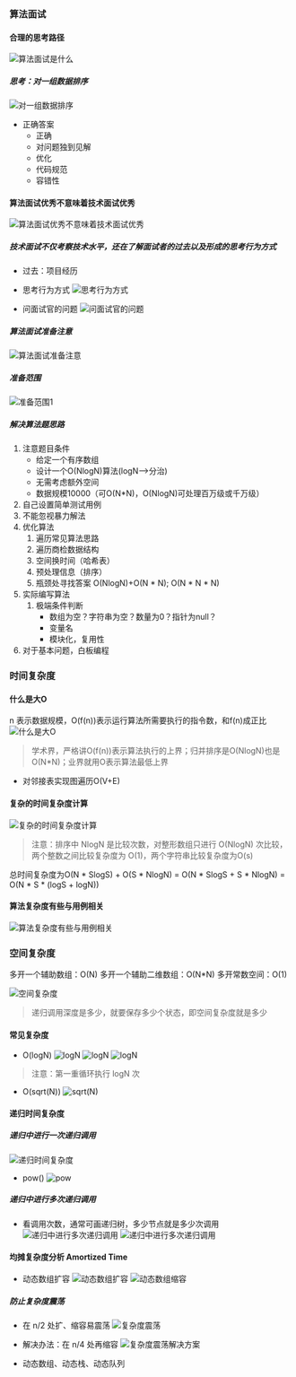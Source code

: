 ### 算法面试

#### 合理的思考路径

![算法面试是什么](算法面试是什么.png)

##### 思考：对一组数据排序

![对一组数据排序](对一组数据排序.png)

- 正确答案
    - 正确
    - 对问题独到见解
    - 优化
    - 代码规范
    - 容错性

#### 算法面试优秀不意味着技术面试优秀

![算法面试优秀不意味着技术面试优秀](算法面试优秀不意味着技术面试优秀.png)

##### 技术面试不仅考察技术水平，还在了解面试者的过去以及形成的思考行为方式
- 过去：项目经历
- 思考行为方式
![思考行为方式](思考行为方式.png)

- 问面试官的问题
![问面试官的问题](问面试官的问题.png)

##### 算法面试准备注意

![算法面试准备注意](算法面试准备注意.png)

##### 准备范围

![准备范围1](准备范围1.png)

##### 解决算法题思路

1. 注意题目条件
    - 给定一个有序数组
    - 设计一个O(NlogN)算法(logN-->分治)
    - 无需考虑额外空间
    - 数据规模10000（可O(N*N)，O(NlogN)可处理百万级或千万级）
1. 自己设置简单测试用例
1. 不能忽视暴力解法
1. 优化算法
    1. 遍历常见算法思路
    1. 遍历商检数据结构
    1. 空间换时间（哈希表）
    1. 预处理信息（排序）
    1. 瓶颈处寻找答案 O(NlogN)+O(N * N); O(N * N * N)
1. 实际编写算法
    1. 极端条件判断
        - 数组为空？字符串为空？数量为0？指针为null？
        - 变量名
        - 模块化，复用性
1. 对于基本问题，白板编程

### 时间复杂度

#### 什么是大O

n 表示数据规模，O(f(n))表示运行算法所需要执行的指令数，和f(n)成正比
![什么是大O](什么是大O.png)
> 学术界，严格讲O(f(n))表示算法执行的上界；归并排序是O(NlogN)也是O(N*N)；业界就用O表示算法最低上界

- 对邻接表实现图遍历O(V+E)

#### 复杂的时间复杂度计算

![复杂的时间复杂度计算](复杂的时间复杂度计算.png)
>注意：排序中 NlogN 是比较次数，对整形数组只进行 O(NlogN) 次比较，两个整数之间比较复杂度为 O(1)，两个字符串比较复杂度为O(s)

总时间复杂度为O(N * SlogS) + O(S * NlogN) = O(N * SlogS + S * NlogN) = O(N * S * (logS + logN))

#### 算法复杂度有些与用例相关
![算法复杂度有些与用例相关](算法复杂度有些与用例相关.png)

### 空间复杂度

多开一个辅助数组：O(N)
多开一个辅助二维数组：O(N*N)
多开常数空间：O(1)

![空间复杂度](空间复杂度.png)

> 递归调用深度是多少，就要保存多少个状态，即空间复杂度就是多少

#### 常见复杂度

- O(logN)
![logN](logN.png)
![logN](logN2.png)
![logN](logN3.png)
>注意：第一重循环执行 logN 次

- O(sqrt(N))
![sqrt(N)](sqrtN.png)

#### 递归时间复杂度

##### 递归中进行一次递归调用
![递归时间复杂度](递归时间复杂度.png)

- pow()
![pow](pow.png)

##### 递归中进行多次递归调用

- 看调用次数，通常可画递归树，多少节点就是多少次调用
![递归中进行多次递归调用](递归中进行多次递归调用.png)
![递归中进行多次递归调用](递归中进行多次递归调用2.png)

#### 均摊复杂度分析 Amortized Time

- 动态数组扩容
![动态数组扩容](动态数组扩容.png)
![动态数组缩容](动态数组缩容.png)

##### 防止复杂度震荡
- 在 n/2 处扩、缩容易震荡
![复杂度震荡](复杂度震荡.png)
- 解决办法：在 n/4 处再缩容
![复杂度震荡解决方案](复杂度震荡解决方案.png)

- 动态数组、动态栈、动态队列

